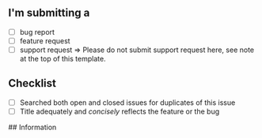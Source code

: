<!--
Thanks for reporting an Issue!  
If you haven't already read the contributing guidelines,
Please do that now then proceed.
-->

## I'm submitting a

- [ ] bug report
- [ ] feature request
- [ ] support request => Please do not submit support request here, see note at the top of this template.

<!-- Please mark with [x] the appropriate answer. -->

## Checklist

- [ ] Searched both open and closed issues for duplicates of this issue
- [ ] Title adequately and *concisely* reflects the feature or the bug

<!-- Please mark with [x] the appropriate answer. -->

## Information

<!--
Please provide detailed explanation, stacktraces, related issues, suggestions how to fix, links for us to have context, eg. stackoverflow, gitter, etc
 -->
